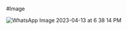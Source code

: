 #Image

![WhatsApp Image 2023-04-13 at 6 38 14 PM](https://user-images.githubusercontent.com/127238084/231770827-99531d3f-5cfa-488e-b924-6c4d591ec3d5.jpeg)
